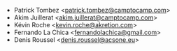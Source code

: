 - Patrick Tombez \<<patrick.tombez@camptocamp.com>\>
- Akim Juillerat \<<akim.juillerat@camptocamp.com>\>
- Kévin Roche \<<kevin.roche@akretion.com>\>
- Fernando La Chica \<<fernandolachica@gmail.com>\>
- Denis Roussel \<<denis.roussel@acsone.eu>\>
